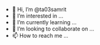 - 👋 Hi, I’m @ta03samrit
- 👀 I’m interested in ...
- 🌱 I’m currently learning ...
- 💞️ I’m looking to collaborate on ...
- 📫 How to reach me ...

<!---
ta03samrit/ta03samrit is a ✨ special ✨ repository because its `README.md` (this file) appears on your GitHub profile.
You can click the Preview link to take a look at your changes.
--->
